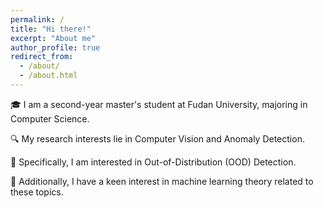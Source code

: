 ```yaml
---
permalink: /
title: "Hi there!"
excerpt: "About me"
author_profile: true
redirect_from: 
  - /about/
  - /about.html
---
```

:mortar_board: I am a second-year master's student at Fudan University, majoring in Computer Science.

:mag: My research interests lie in Computer Vision and Anomaly Detection.

:star2: Specifically, I am interested in Out-of-Distribution (OOD) Detection.

:brain: Additionally, I have a keen interest in machine learning theory related to these topics.


